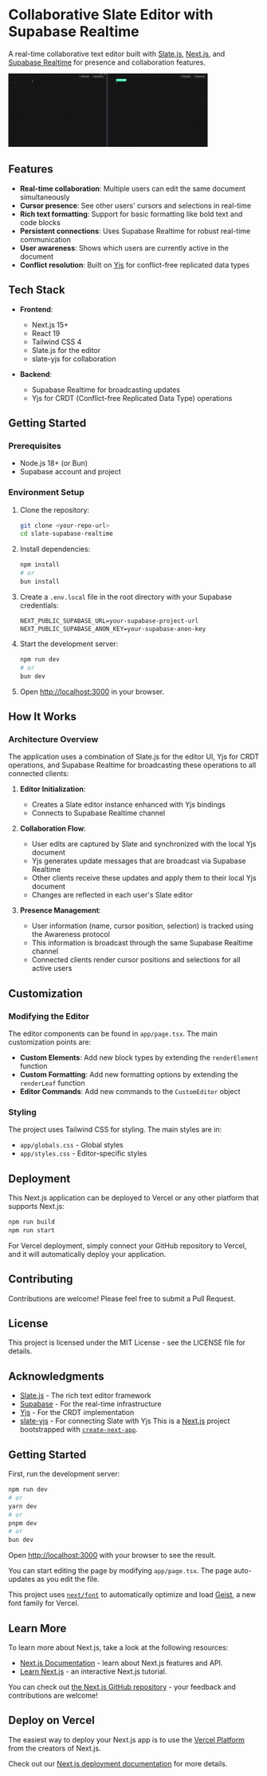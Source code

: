 # Collaborative Slate Editor with Supabase Realtime

A real-time collaborative text editor built with [Slate.js](https://www.slatejs.org/), [Next.js](https://nextjs.org/), and [Supabase Realtime](https://supabase.com/docs/guides/realtime) for presence and collaboration features.

![Collaborative Editor Demo](./public//demo.gif)

## Features

- **Real-time collaboration**: Multiple users can edit the same document simultaneously
- **Cursor presence**: See other users' cursors and selections in real-time
- **Rich text formatting**: Support for basic formatting like bold text and code blocks
- **Persistent connections**: Uses Supabase Realtime for robust real-time communication
- **User awareness**: Shows which users are currently active in the document
- **Conflict resolution**: Built on [Yjs](https://yjs.dev/) for conflict-free replicated data types

## Tech Stack

- **Frontend**:

  - Next.js 15+
  - React 19
  - Tailwind CSS 4
  - Slate.js for the editor
  - slate-yjs for collaboration

- **Backend**:
  - Supabase Realtime for broadcasting updates
  - Yjs for CRDT (Conflict-free Replicated Data Type) operations

## Getting Started

### Prerequisites

- Node.js 18+ (or Bun)
- Supabase account and project

### Environment Setup

1. Clone the repository:

   ```bash
   git clone <your-repo-url>
   cd slate-supabase-realtime
   ```

2. Install dependencies:

   ```bash
   npm install
   # or
   bun install
   ```

3. Create a `.env.local` file in the root directory with your Supabase credentials:

   ```
   NEXT_PUBLIC_SUPABASE_URL=your-supabase-project-url
   NEXT_PUBLIC_SUPABASE_ANON_KEY=your-supabase-anon-key
   ```

4. Start the development server:

   ```bash
   npm run dev
   # or
   bun dev
   ```

5. Open [http://localhost:3000](http://localhost:3000) in your browser.

## How It Works

### Architecture Overview

The application uses a combination of Slate.js for the editor UI, Yjs for CRDT operations, and Supabase Realtime for broadcasting these operations to all connected clients:

1. **Editor Initialization**:

   - Creates a Slate editor instance enhanced with Yjs bindings
   - Connects to Supabase Realtime channel

2. **Collaboration Flow**:

   - User edits are captured by Slate and synchronized with the local Yjs document
   - Yjs generates update messages that are broadcast via Supabase Realtime
   - Other clients receive these updates and apply them to their local Yjs document
   - Changes are reflected in each user's Slate editor

3. **Presence Management**:
   - User information (name, cursor position, selection) is tracked using the Awareness protocol
   - This information is broadcast through the same Supabase Realtime channel
   - Connected clients render cursor positions and selections for all active users

## Customization

### Modifying the Editor

The editor components can be found in `app/page.tsx`. The main customization points are:

- **Custom Elements**: Add new block types by extending the `renderElement` function
- **Custom Formatting**: Add new formatting options by extending the `renderLeaf` function
- **Editor Commands**: Add new commands to the `CustomEditor` object

### Styling

The project uses Tailwind CSS for styling. The main styles are in:

- `app/globals.css` - Global styles
- `app/styles.css` - Editor-specific styles

## Deployment

This Next.js application can be deployed to Vercel or any other platform that supports Next.js:

```bash
npm run build
npm run start
```

For Vercel deployment, simply connect your GitHub repository to Vercel, and it will automatically deploy your application.

## Contributing

Contributions are welcome! Please feel free to submit a Pull Request.

## License

This project is licensed under the MIT License - see the LICENSE file for details.

## Acknowledgments

- [Slate.js](https://www.slatejs.org/) - The rich text editor framework
- [Supabase](https://supabase.com/) - For the real-time infrastructure
- [Yjs](https://yjs.dev/) - For the CRDT implementation
- [slate-yjs](https://github.com/BitPhinix/slate-yjs) - For connecting Slate with Yjs
  This is a [Next.js](https://nextjs.org) project bootstrapped with [`create-next-app`](https://nextjs.org/docs/app/api-reference/cli/create-next-app).

## Getting Started

First, run the development server:

```bash
npm run dev
# or
yarn dev
# or
pnpm dev
# or
bun dev
```

Open [http://localhost:3000](http://localhost:3000) with your browser to see the result.

You can start editing the page by modifying `app/page.tsx`. The page auto-updates as you edit the file.

This project uses [`next/font`](https://nextjs.org/docs/app/building-your-application/optimizing/fonts) to automatically optimize and load [Geist](https://vercel.com/font), a new font family for Vercel.

## Learn More

To learn more about Next.js, take a look at the following resources:

- [Next.js Documentation](https://nextjs.org/docs) - learn about Next.js features and API.
- [Learn Next.js](https://nextjs.org/learn) - an interactive Next.js tutorial.

You can check out [the Next.js GitHub repository](https://github.com/vercel/next.js) - your feedback and contributions are welcome!

## Deploy on Vercel

The easiest way to deploy your Next.js app is to use the [Vercel Platform](https://vercel.com/new?utm_medium=default-template&filter=next.js&utm_source=create-next-app&utm_campaign=create-next-app-readme) from the creators of Next.js.

Check out our [Next.js deployment documentation](https://nextjs.org/docs/app/building-your-application/deploying) for more details.
